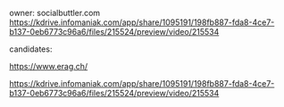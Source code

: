 
owner:
socialbuttler.com
https://kdrive.infomaniak.com/app/share/1095191/198fb887-fda8-4ce7-b137-0eb6773c96a6/files/215524/preview/video/215534


candidates: 

https://www.erag.ch/

https://kdrive.infomaniak.com/app/share/1095191/198fb887-fda8-4ce7-b137-0eb6773c96a6/files/215524/preview/video/215534
